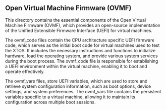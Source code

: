 ## Open Virtual Machine Firmware (OVMF)
This directory contains the essential components of the Open Virtual Machine Firmware (OVMF), which provides
an open-source implementation of the Unified Extensible Firmware Interface (UEFI) for virtual machines.

The ovmf_code files contain the CPU architecture specific UEFI firmware code, which serves as the initial boot code
for virtual machines used to test the XTOS. It includes the necessary instructions and functions to initialize hardware,
load the operating system, and provide various system services during the boot process. The ovmf_code file is
responsible for establishing a UEFI environment within the virtual machine, enabling it to boot and operate effectively.

The ovmf_vars files, store UEFI variables, which are used to store and retrieve system configuration information, such as
boot options, device settings, and system preferences. The ovmf_vars file contains the persistent variables specific to
a virtual machine, allowing it to maintain its configuration across multiple boot sessions.
